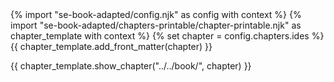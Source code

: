 <frontmatter>
{% import "se-book-adapted/config.njk" as config with context %}
{% import "se-book-adapted/chapters-printable/chapter-printable.njk" as chapter_template with context %}
{% set chapter = config.chapters.ides %}
{{ chapter_template.add_front_matter(chapter) }}
</frontmatter>

{{ chapter_template.show_chapter("../../book/", chapter) }}